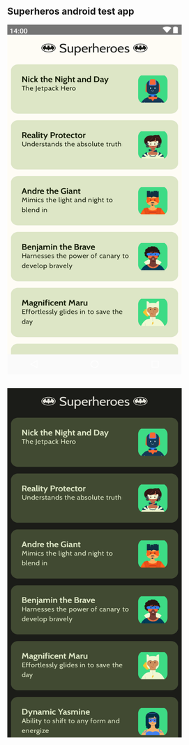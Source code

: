 ## Superheros android test app

<img src="https://github.com/dizzcode/superheros-android-test-app/blob/dev/screenshots/img.png" width="400" height="800" />

##

<img src="https://github.com/dizzcode/superheros-android-test-app/blob/dev/screenshots/img_1.png" width="400" height="800" />
